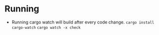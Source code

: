 # Running
- Running cargo watch will build after every code change.
`cargo install cargo-watch`
`cargo watch -x check`
